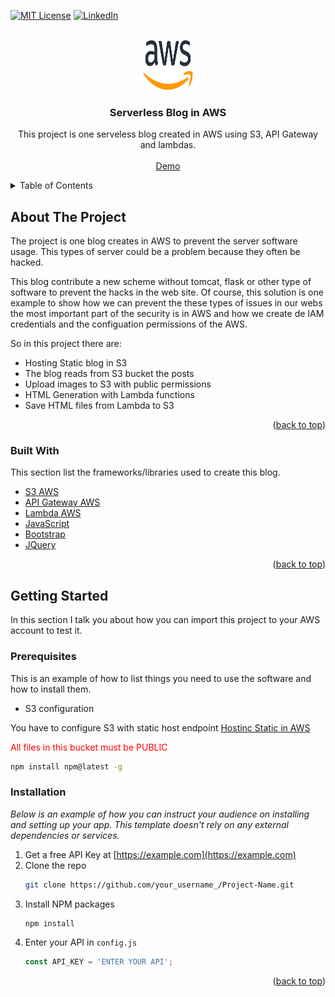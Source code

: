[![MIT License][license-shield]][license-url]
[![LinkedIn][linkedin-shield]][linkedin-url]


<!-- PROJECT LOGO -->
<br />
<div align="center">
  <a href="https://github.com/eduardfores/CQS_blog/blob/main/README_IMGS/Amazon_Web_Services_Logo.png">
    <img src="README_IMGS/Amazon_Web_Services_Logo.png" alt="Logo" width="80" height="80">
  </a>

  <h3 align="center">Serverless Blog in AWS </h3>

  <p align="center">
    This project is one serveless blog created in AWS using S3, API Gateway and lambdas. 
    <br />
    <br />
    <a href="http://cqs-blog.s3-website.eu-central-1.amazonaws.com/">Demo</a>
  </p>
</div>

<details>
  <summary>Table of Contents</summary>
  <ol>
    <li>
      <a href="#about-the-project">About The Project</a>
      <ul>
        <li><a href="#built-with">Built With</a></li>
      </ul>
    </li>
    <li>
      <a href="#getting-started">Getting Started</a>
      <ul>
        <li><a href="#prerequisites">Prerequisites</a></li>
        <li><a href="#installation">Installation</a></li>
      </ul>
    </li>
    <li><a href="#usage">Usage</a></li>
    <li><a href="#roadmap">Roadmap</a></li>
    <li><a href="#contributing">Contributing</a></li>
    <li><a href="#license">License</a></li>
    <li><a href="#contact">Contact</a></li>
    <li><a href="#acknowledgments">Acknowledgments</a></li>
  </ol>
</details>

<!-- ABOUT THE PROJECT -->
## About The Project

The project is one blog creates in AWS to prevent the server software usage. This types of server could be a problem because they often be hacked.

This blog contribute a new scheme without tomcat, flask or other type of software to prevent the hacks in the web site. Of course, this solution is one example to show how we can prevent the these types of issues in our webs the most important part of the security is in AWS and how we create de IAM credentials and the configuation permissions of the AWS. 

So in this project there are:
* Hosting Static blog in S3
* The blog reads from S3 bucket the posts
* Upload images to S3 with public permissions
* HTML Generation with Lambda functions
* Save HTML files from Lambda to S3   

<p align="right">(<a href="#top">back to top</a>)</p>

### Built With

This section list the frameworks/libraries used to create this blog. 

* [S3 AWS](https://aws.amazon.com/es/s3/)
* [API Gateway AWS](https://aws.amazon.com/es/api-gateway/)
* [Lambda AWS](https://aws.amazon.com/es/lambda/)
* [JavaScript](https://www.javascript.com/)
* [Bootstrap](https://getbootstrap.com)
* [JQuery](https://jquery.com)

<p align="right">(<a href="#top">back to top</a>)</p>

<!-- GETTING STARTED -->
## Getting Started

In this section I talk you about how you can import this project to your AWS account to test it. 

### Prerequisites

This is an example of how to list things you need to use the software and how to install them.

* S3 configuration

You have to configure S3 with static host endpoint 
[Hostinc Static in AWS](https://docs.aws.amazon.com/AmazonS3/latest/userguide/WebsiteHosting.html)

<span style="color: red"> All files in this bucket must be PUBLIC </span>
 
  ```sh
  npm install npm@latest -g
  ```

### Installation

_Below is an example of how you can instruct your audience on installing and setting up your app. This template doesn't rely on any external dependencies or services._

1. Get a free API Key at [https://example.com](https://example.com)
2. Clone the repo
   ```sh
   git clone https://github.com/your_username_/Project-Name.git
   ```
3. Install NPM packages
   ```sh
   npm install
   ```
4. Enter your API in `config.js`
   ```js
   const API_KEY = 'ENTER YOUR API';
   ```

<p align="right">(<a href="#top">back to top</a>)</p>

<!-- MARKDOWN LINKS & IMAGES -->
<!-- https://www.markdownguide.org/basic-syntax/#reference-style-links -->

[license-shield]: https://img.shields.io/github/license/othneildrew/Best-README-Template.svg?style=for-the-badge
[license-url]: https://github.com/eduardfores/CQS_blog/blob/main/LICENSE
[linkedin-shield]: https://img.shields.io/badge/-LinkedIn-black.svg?style=for-the-badge&logo=linkedin&colorB=555
[linkedin-url]: https://www.linkedin.com/in/eduard-for%C3%A9s-ferrer-354b61163/